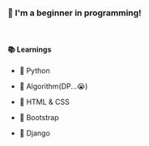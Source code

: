 ### 👋 I'm a beginner in programming! 

​	

#### 	:books: Learnings

- :seedling: Python

- :seedling: Algorithm(DP...:sob:)

- :seedling: HTML & CSS

- :seedling: Bootstrap

- :seedling: Django

​			

<!-- BLOG-POST-LIST:START -->
<!-- BLOG-POST-LIST:END -->





